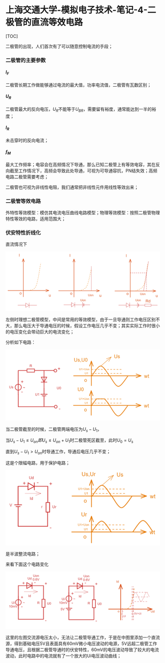 # 上海交通大学-模拟电子技术-笔记-4-二极管的直流等效电路

[TOC]

二极管的出现，人们首次有了可以随意控制电流的手段；

### 二极管的主要参数

#### $I_F$

二极管长期工作做能够通过电流的最大值，功率电流值，二极管有瓦数区别；

#### $U_R$

二极管最大的反向电压，$U_R$不能等于$U_{BR}$，需要留有裕度，通常能达到一半的裕度；

#### $I_R$

未击穿时的反向电流；

#### $f_M$

最大工作频率；电容会在高频情况下导通，那么已知二极管上有等效电容，其在反向截至工作情况下，高频会导致此处导通，可视为可导通容抗，PN结失效；高频电路二极管需要考虑；



二极管也可视为非线性电阻，我们通常把非线性元件用线性等效出来；

### 二极管等效电路

外特性等效模型：模仿其电流电压曲线电路模型；物理等效模型：按照二极管物理特性等效的电路，适用范围大；

### 伏安特性折线化

直流情况下

<img src="4-二极管的直流等效电路.assets/image-20220827173325688.png" alt="image-20220827173325688" style="zoom:67%;" />

左侧时理想二极管模型，中间是常用的等效模型，由于一旦导通则工作电压区别不大，那么电压大于导通电压的时候，假设工作电压几乎不变；其实实际工作时很小的电压变化会带动巨大的电流变化；

分析如下电路：

<img src="4-二极管的直流等效电路.assets/image-20220827183630145.png" alt="image-20220827183630145" style="zoom:80%;" />

当二极管截至的时候，二极管两端电压为$U_s-U_1$，

当$U_s-U_1 \leq U_{on} 即U_s \leq U_{on}+ U_1$时二极管死区截至，此时$U_0=U_s$

直到$U_s-U_1 > U_{on}$时导通工作，导通后电压几乎不变；

这是个限幅电路，用于保护电路；

<img src="4-二极管的直流等效电路.assets/image-20220827184217499.png" alt="image-20220827184217499" style="zoom:80%;" />

是半波整流电路；

来看下面这个电路变化

<img src="4-二极管的直流等效电路.assets/image-20220827191713870.png" alt="image-20220827191713870" style="zoom:50%;" />

这里的左图交流源电压太小，无法让二极管导通工作，于是在中图里添加一个直流源，得到基础电压5V且表面具有60mV微小电压波动的电源，5V远超二极管工作导通电压，且根据二极管导通时的伏安特性，60mV的电压波动导致了较大的电流波动，此时电路中的电流就有了一个放大的Ui电压波动曲线；
















